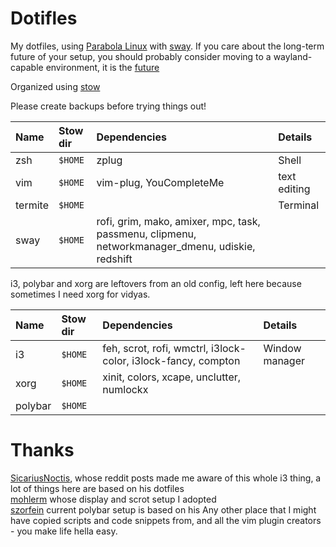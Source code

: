 # Dotifles
My dotfiles, using [Parabola Linux](http://https://www.parabola.nu/)  with [sway](http://https://github.com/swaywm/sway).
If you care about the long-term future of your setup, you should probably consider moving to a wayland-capable environment, it is the [future](https://www.phoronix.com/scan.php?page=news_item&px=X.Org-Maintenance-Mode-Quickly)

Organized using [stow](http://brandon.invergo.net/news/2012-05-26-using-gnu-stow-to-manage-your-dotfiles.html)

Please create backups before trying things out!

| Name           | Stow dir | Dependencies                                         | Details                                          |
| :------------- | :------- | :--------------------------------------------------- | :----------------------------------------------- |
| zsh            | `$HOME`  | zplug                                                | Shell                                            |
| vim            | `$HOME`  | vim-plug, YouCompleteMe                              | text editing                                     |
| termite        | `$HOME`  |                                                      | Terminal                                         |
| sway           | `$HOME`  | rofi, grim, mako, amixer, mpc, task, passmenu, clipmenu, networkmanager_dmenu, udiskie, redshift

i3, polybar and xorg are leftovers from an old config, left here because sometimes I need xorg for vidyas.

| Name           | Stow dir | Dependencies                                         | Details                                          |
| :------------- | :------- | :--------------------------------------------------- | :----------------------------------------------- |
| i3             | `$HOME`  | feh, scrot, rofi, wmctrl, i3lock-color, i3lock-fancy, compton | Window manager                             |
| xorg           | `$HOME`  | xinit, colors, xcape, unclutter, numlockx                         | |
| polybar        | `$HOME`  | | |

# Thanks

[SicariusNoctis](http://github.com/SicariusNoctis/dotfiles), whose reddit posts made me aware of this whole i3 thing, a lot of things here are based on his dotfiles  
[mohlerm](http://github.com/mohlerm/dotfiles) whose display and scrot setup I adopted  
[szorfein](http://github.com/szorfein/dotfiles) current polybar setup is based on his
Any other place that I might have copied scripts and code snippets from, and all the vim plugin creators - you make life hella easy.
